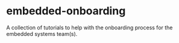 # embedded-onboarding
A collection of tutorials to help with the onboarding process for the embedded systems team(s).
